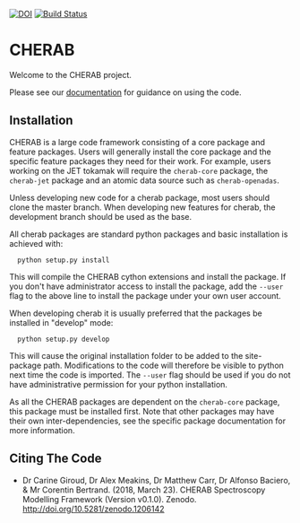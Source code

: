 
[![DOI](https://zenodo.org/badge/DOI/10.5281/zenodo.1206142.svg)](https://doi.org/10.5281/zenodo.1206142)
[![Build Status](https://travis-ci.com/cherab/core.svg?branch=master)](https://travis-ci.com/cherab/core)

CHERAB
======

Welcome to the CHERAB project.

Please see our [documentation](https://cherab.github.io/documentation/index.html)
for guidance on using the code.

Installation
------------

CHERAB is a large code framework consisting of a core package and feature packages. Users will generally install the core package and the specific feature packages they need for their work. For example, users working on the JET tokamak will require the ``cherab-core`` package, the ``cherab-jet`` package and an atomic data source such as ``cherab-openadas``.

Unless developing new code for a cherab package, most users should clone the master branch. When developing new features for cherab, the development branch should be used as the base.

All cherab packages are standard python packages and basic installation is achieved with:

```
  python setup.py install
```

This will compile the CHERAB cython extensions and install the package. If you don't have administrator access to install the package, add the ``--user`` flag to the above line to install the package under your own user account.

When developing cherab it is usually preferred that the packages be installed in "develop" mode:

```
  python setup.py develop
```

This will cause the original installation folder to be added to the site-package path. Modifications to the code will therefore be visible to python next time the code is imported. The ``--user`` flag should be used if you do not have administrative permission for your python installation.

As all the CHERAB packages are dependent on the ``cherab-core`` package, this package must be installed first. Note that other packages may have their own inter-dependencies, see the specific package documentation for more information.

Citing The Code
---------------
* Dr Carine Giroud, Dr Alex Meakins, Dr Matthew Carr, Dr Alfonso Baciero, & Mr Corentin Bertrand. (2018, March 23). CHERAB Spectroscopy Modelling Framework (Version v0.1.0). Zenodo. http://doi.org/10.5281/zenodo.1206142
